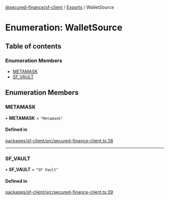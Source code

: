 [@secured-finance/sf-client](../README.md) / [Exports](../modules.md) / WalletSource

# Enumeration: WalletSource

## Table of contents

### Enumeration Members

- [METAMASK](WalletSource.md#metamask)
- [SF\_VAULT](WalletSource.md#sf_vault)

## Enumeration Members

### METAMASK

• **METAMASK** = ``"Metamask"``

#### Defined in

[packages/sf-client/src/secured-finance-client.ts:38](https://github.com/Secured-Finance/sf-sdk/blob/3fc4a6d/packages/sf-client/src/secured-finance-client.ts#L38)

___

### SF\_VAULT

• **SF\_VAULT** = ``"SF Vault"``

#### Defined in

[packages/sf-client/src/secured-finance-client.ts:39](https://github.com/Secured-Finance/sf-sdk/blob/3fc4a6d/packages/sf-client/src/secured-finance-client.ts#L39)
